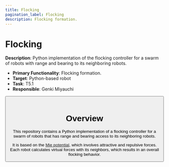 ```yaml
---
title: Flocking
pagination_label: Flocking
description: Flocking formation.
---
```


# Flocking

**Description**: Python implementation of the flocking controller for a swarm of robots with range and bearing to its neighboring robots.

* **Primary Functionality**: Flocking formation.
* **Target**: Python-based robot
* **Task**: T5.1
* **Responsible**: Genki Miyauchi

<Button label="🔗 openswarm-eu/flocking repository" link="https://github.com/openswarm-eu/flocking" block /><br />

# Overview

This repository contains a Python implementation of a flocking controller for a swarm of robots that has range and bearing access to its neighboring robots.

It is based on the [Mie potential](https://en.wikipedia.org/wiki/Mie_potential), which involves attractive and repulsive forces. Each robot calculates virtual forces with its neighbors, which results in an overall flocking behavior.